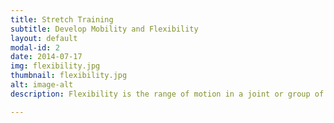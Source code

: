 ```yaml
---
title: Stretch Training
subtitle: Develop Mobility and Flexibility
layout: default
modal-id: 2
date: 2014-07-17
img: flexibility.jpg
thumbnail: flexibility.jpg
alt: image-alt
description: Flexibility is the range of motion in a joint or group of joints or the ability to move joints effectively through a complete range of motion. Flexibility training includes stretching exercises to lengthen the muscles.

---
```

